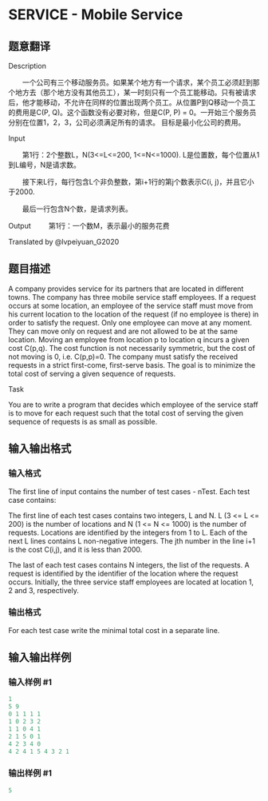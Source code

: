 # SERVICE - Mobile Service

## 题意翻译

Description

　　一个公司有三个移动服务员。如果某个地方有一个请求，某个员工必须赶到那个地方去（那个地方没有其他员工），某一时刻只有一个员工能移动。只有被请求后，他才能移动，不允许在同样的位置出现两个员工。从位置P到Q移动一个员工的费用是C(P, Q)。这个函数没有必要对称，但是C(P, P) = 0。一开始三个服务员分别在位置1，2，3，公司必须满足所有的请求。 目标是最小化公司的费用。

Input

　　第1行：2个整数L，N(3<=L<=200, 1<=N<=1000). L是位置数，每个位置从1到L编号，N是请求数。

　　接下来L行，每行包含L个非负整数，第i+1行的第j个数表示C(i, j)，并且它小于2000.

　　最后一行包含N个数，是请求列表。

Output 　　 第1行：一个数M，表示最小的服务花费

Translated by @lvpeiyuan_G2020 

## 题目描述

 A company provides service for its partners that are located in different towns. The company has three mobile service staff employees. If a request occurs at some location, an employee of the service staff must move from his current location to the location of the request (if no employee is there) in order to satisfy the request. Only one employee can move at any moment. They can move only on request and are not allowed to be at the same location. Moving an employee from location p to location q incurs a given cost C(p,q). The cost function is not necessarily symmetric, but the cost of not moving is 0, i.e. C(p,p)=0. The company must satisfy the received requests in a strict first-come, first-serve basis. The goal is to minimize the total cost of serving a given sequence of requests.

Task

You are to write a program that decides which employee of the service staff is to move for each request such that the total cost of serving the given sequence of requests is as small as possible.

## 输入输出格式

### 输入格式

 The first line of input contains the number of test cases - nTest. Each test case contains:

The first line of each test cases contains two integers, L and N. L (3 <= L <= 200) is the number of locations and N (1 <= N <= 1000) is the number of requests. Locations are identified by the integers from 1 to L. Each of the next L lines contains L non-negative integers. The jth number in the line i+1 is the cost C(i,j), and it is less than 2000.

The last of each test cases contains N integers, the list of the requests. A request is identified by the identifier of the location where the request occurs. Initially, the three service staff employees are located at location 1, 2 and 3, respectively.

### 输出格式

 For each test case write the minimal total cost in a separate line.

## 输入输出样例

### 输入样例 #1

```cpp
1
5 9
0 1 1 1 1
1 0 2 3 2
1 1 0 4 1
2 1 5 0 1
4 2 3 4 0
4 2 4 1 5 4 3 2 1
```


### 输出样例 #1

```cpp
5
```


